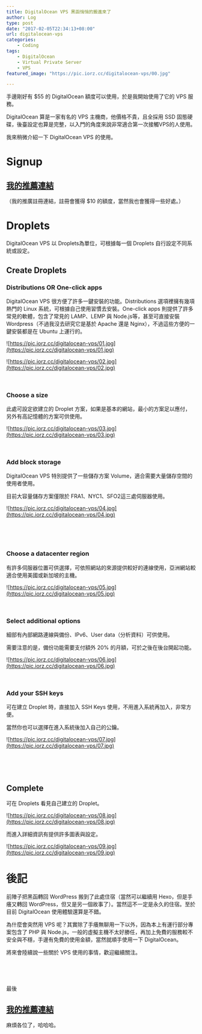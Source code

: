 ```yaml
---
title: DigitalOcean VPS 黑函悄悄的搬進來了
author: Log
type: post
date: "2017-02-05T22:34:13+08:00"
url: digitalocean-vps
categories: 
    - Coding
tags: 
    - DigitalOcean
    - Virtual Private Server
    - VPS
featured_image: "https://pic.iorz.cc/digitalocean-vps/00.jpg"

---
```


手邊剛好有 $55 的 DigitalOcean 額度可以使用，於是我開始使用了它的 VPS 服務。

DigitalOcean 算是一家有名的 VPS 主機商，他價格不貴，且全採用 SSD 固態硬碟，後臺設定也算是完整，以入門的角度來說非常適合第一次接觸VPS的人使用。

<!--more-->

我來稍微介紹一下 DigitalOcean VPS 的使用。

# Signup

## **[我的推薦連結][1]**

（我的推廣註冊連結，註冊會獲得 $10 的額度，當然我也會獲得一些好處。）

# Droplets

DigitalOcean VPS 以 Droplets為單位，可根據每一個 Droplets 自行設定不同系統或設定。

## Create Droplets

### Distributions OR One-click apps

DigitalOcean VPS 很方便了許多一鍵安裝的功能。Distributions 選項裡擁有幾項熱門的 Linux 系統，可根據自己使用習慣去安裝。One-click apps 則提供了許多常見的軟體，包含了常見的 LAMP、LEMP 與 Node.js等，甚至可直接安裝Wordpress（不過我沒去研究它是基於 Apache 還是 Nginx），不過這些方便的一鍵安裝都是在 Ubuntu 上運行的。

![https://pic.iorz.cc/digitalocean-vps/01.jpg](https://pic.iorz.cc/digitalocean-vps/01.jpg)

![https://pic.iorz.cc/digitalocean-vps/02.jpg](https://pic.iorz.cc/digitalocean-vps/02.jpg)

&nbsp;

### Choose a size

此處可設定欲建立的 Droplet 方案，如果是基本的網站，最小的方案足以應付，另外有高記憶體的方案可供使用。

![https://pic.iorz.cc/digitalocean-vps/03.jpg](https://pic.iorz.cc/digitalocean-vps/03.jpg)

&nbsp;

### Add block storage

DigitalOcean VPS 特別提供了一些儲存方案 Volume，適合需要大量儲存空間的使用者使用。

目前大容量儲存方案僅限於 FRA1、NYC1、SFO2這三處伺服器使用。

![https://pic.iorz.cc/digitalocean-vps/04.jpg](https://pic.iorz.cc/digitalocean-vps/04.jpg)

&nbsp;

&nbsp;

### Choose a datacenter region

有許多伺服器位置可供選擇，可依照網站的來源提供較好的連線使用，亞洲網站較適合使用美國或新加坡的主機。

![https://pic.iorz.cc/digitalocean-vps/05.jpg](https://pic.iorz.cc/digitalocean-vps/05.jpg)

&nbsp;

### Select additional options

細部有內部網路連線與備份、IPv6、User data（分析資料）可供使用。

需要注意的是，備份功能需要支付額外 20% 的月額，可於之後在後台開起功能。

![https://pic.iorz.cc/digitalocean-vps/06.jpg](https://pic.iorz.cc/digitalocean-vps/06.jpg)

&nbsp;

### Add your SSH keys

可在建立 Droplet 時，直接加入 SSH Keys 使用，不用進入系統再加入，非常方便。

當然你也可以選擇在進入系統後加入自己的公鑰。

![https://pic.iorz.cc/digitalocean-vps/07.jpg](https://pic.iorz.cc/digitalocean-vps/07.jpg)

&nbsp;

&nbsp;

## Complete

可在 Droplets 看見自己建立的 Droplet。

![https://pic.iorz.cc/digitalocean-vps/08.jpg](https://pic.iorz.cc/digitalocean-vps/08.jpg)

而進入詳細資訊有提供許多圖表與設定。

![https://pic.iorz.cc/digitalocean-vps/09.jpg](https://pic.iorz.cc/digitalocean-vps/09.jpg)

# 後記

前陣子把黑函轉回 WordPress 搬到了此處住宿（當然可以繼續用 Hexo，但是手癢又轉回 WordPress，但又是另一個故事了）。當然這不一定是永久的住宿。至於目前 DigitalOcean 使用體驗還算是不錯。

為什麼會突然用 VPS 呢？其實除了手癢無聊用一下以外，因為本上有運行部分專案包含了 PHP 與 Node.js，一般的虛擬主機不太好勝任，再加上免費的服務較不安全與不穩，手邊有免費的使用金額，當然就順手使用一下 DigitalOcean。

將來會陸續說一些關於 VPS 使用的事情，歡迎繼續關注。

&nbsp;

&nbsp;

最後

## **[我的推薦連結][1]**

麻煩各位了，哈哈哈。

 [1]: https://m.do.co/c/570958d3e7ff